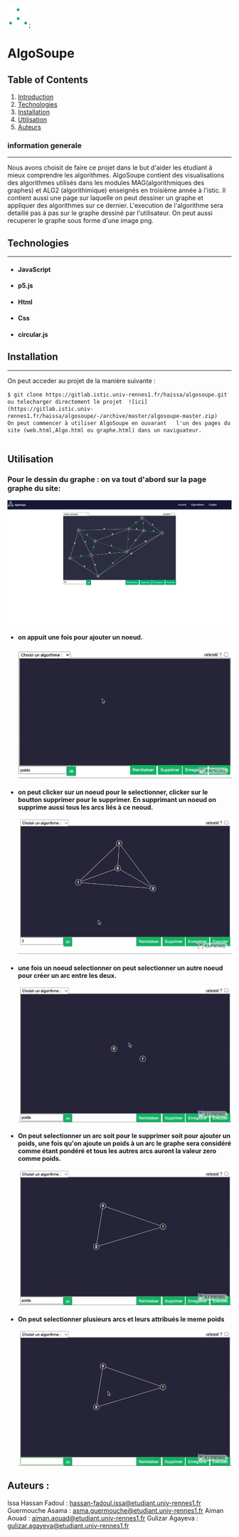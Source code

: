 ![logo](images/logo.png);

# AlgoSoupe

## Table of Contents

1. [Introduction](#general-info)
2. [Technologies](#technologies)
3. [Installation](#installation)
4. [Utilisation](#Utilisation)
5. [Auteurs](#Utilisation)

### information generale

---

Nous avons choisit de faire ce projet dans le but d'aider les étudiant à mieux comprendre les algorithmes.
AlgoSoupe contient des visualisations des algorithmes utilisés dans les modules MAG(algorithmiques des graphes) et ALG2 (algorithimique) enseignés en troisième année à l'istic. Il contient aussi une page sur laquelle on peut dessiner un graphe et appliquer des algorithmes sur ce dernier.
L'execution de l'algorithme sera detaillé pas à pas sur le graphe dessiné par l'utilisateur.
On peut aussi recuperer le graphe sous forme d'une image png.

## Technologies

---

- #### JavaScript
- #### p5.js
- #### Html
- #### Css
- #### circular.js

## Installation

---

On peut acceder au projet de la manière suivante :

```
$ git clone https://gitlab.istic.univ-rennes1.fr/haissa/algosoupe.git ou telecharger directement le projet  ![ici](https://gitlab.istic.univ-rennes1.fr/haissa/algosoupe/-/archive/master/algosoupe-master.zip)
On peut commencer à utiliser AlgoSoupe en ouvarant   l'un des pages du site (web.html,Algo.html ou graphe.html) dans un naviguateur.


```

## Utilisation

### Pour le dessin du graphe : on va tout d'abord sur la page graphe du site:

![pageGraphe](images/algoPage.png)

- #### on appuit une fois pour ajouter un noeud.
  ![ajoutNoeud](images/ajouterNOEUD.gif)
- #### on peut clicker sur un noeud pour le selectionner, clicker sur le boutton supprimer pour le supprimer. En supprimant un noeud on supprime aussi tous les arcs liés à ce neoud.
  ![supNoeud](images/supNoeud.gif)
- #### une fois un noeud selectionner on peut selectionner un autre noeud pour créer un arc entre les deux.
  ![creerArc](images/ajoutArc.gif)
- #### On peut selectionner un arc soit pour le supprimer soit pour ajouter un poids, une fois qu'on ajoute un poids à un arc le graphe sera considéré comme étant pondéré et tous les autres arcs auront la valeur zero comme poids.
  ![setPoids](images/supPoids.gif)
- #### On peut selectionner plusieurs arcs et leurs attribués le meme poids
  ![poids+](images/poids%2B.gif)

## Auteurs :

Issa Hassan Fadoul : hassan-fadoul.issa@etudiant.univ-rennes1.fr
Guermouche Asama : asma.guermouche@etudiant.univ-rennes1.fr
Aiman Aouad : aiman.aouad@etudiant.univ-rennes1.fr
Gulizar Agayeva : gulizar.agayeva@etudiant.univ-rennes1.fr

